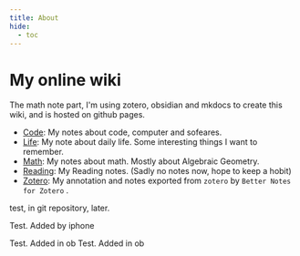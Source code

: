 ```yaml
---
title: About
hide:
  - toc
---
```

# My online wiki
The math note part, I'm using zotero, obsidian and mkdocs to create this wiki, and is hosted on github pages.

<!-- - [About](/wiki/About/index): More details about this wiki. -->
- [Code](/wiki/code): My notes about code, computer and sofeares.
- [Life](/wiki/life): My note about daily life. Some interesting things I want to remember.
- [Math](/wiki/math): My notes about math. Mostly about Algebraic Geometry.
- [Reading](/wiki/reading): My Reading notes. (Sadly no notes now, hope to keep a hobit)
- [Zotero](/wiki/zotero): My annotation and notes exported from `zotero` by `Better Notes for Zotero` .

test, in git repository, later.

Test. Added by iphone

Test. Added in ob
Test. Added in ob
